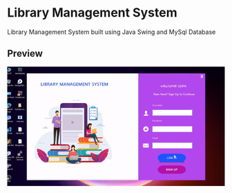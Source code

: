# Library Management System

Library Management System built using Java Swing and MySql Database

## Preview

![Preview](/snapshot/preview.gif)